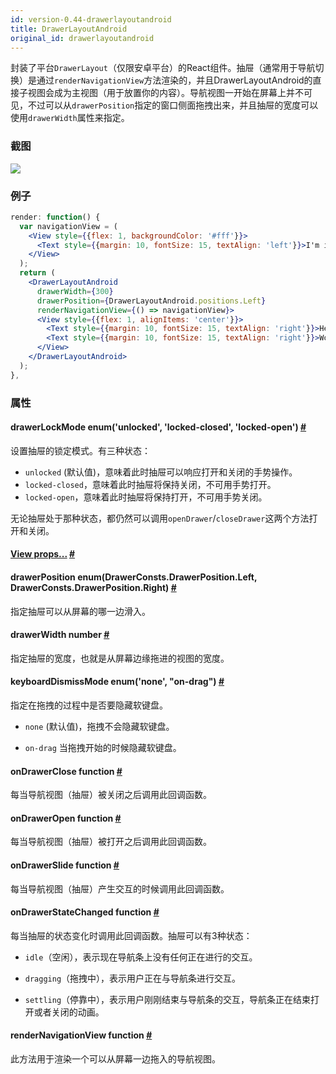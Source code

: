 ```yaml
---
id: version-0.44-drawerlayoutandroid
title: DrawerLayoutAndroid
original_id: drawerlayoutandroid
---
```


封装了平台`DrawerLayout`（仅限安卓平台）的React组件。抽屉（通常用于导航切换）是通过`renderNavigationView`方法渲染的，并且DrawerLayoutAndroid的直接子视图会成为主视图（用于放置你的内容）。导航视图一开始在屏幕上并不可见，不过可以从`drawerPosition`指定的窗口侧面拖拽出来，并且抽屉的宽度可以使用`drawerWidth`属性来指定。

### 截图
![](/img/components/drawerlayoutandroid.png)

### 例子

```jsx
render: function() {
  var navigationView = (
    <View style={{flex: 1, backgroundColor: '#fff'}}>
      <Text style={{margin: 10, fontSize: 15, textAlign: 'left'}}>I'm in the Drawer!</Text>
    </View>
  );
  return (
    <DrawerLayoutAndroid
      drawerWidth={300}
      drawerPosition={DrawerLayoutAndroid.positions.Left}
      renderNavigationView={() => navigationView}>
      <View style={{flex: 1, alignItems: 'center'}}>
        <Text style={{margin: 10, fontSize: 15, textAlign: 'right'}}>Hello</Text>
        <Text style={{margin: 10, fontSize: 15, textAlign: 'right'}}>World!</Text>
      </View>
    </DrawerLayoutAndroid>
  );
},
```

### 属性

<div class="props">
	<div class="prop">
	    <h4 class="propTitle"><a class="anchor" name="drawerlockmode"></a>drawerLockMode <span
	        class="propType">enum('unlocked', 'locked-closed', 'locked-open')</span> 
	        <a class="hash-link" href="#drawerlockmode">#</a>
	    </h4>
	    <div>
	        <p>设置抽屉的锁定模式。有三种状态：
			<ul>
	        <li><code>unlocked</code> (默认值)，意味着此时抽屉可以响应打开和关闭的手势操作。
	        <li><code>locked-closed</code>，意味着此时抽屉将保持关闭，不可用手势打开。
	        <li><code>locked-open</code>，意味着此时抽屉将保持打开，不可用手势关闭。
	        </ul>
	        无论抽屉处于那种状态，都仍然可以调用<code>openDrawer</code>/<code>closeDrawer</code>这两个方法打开和关闭。
	        </p>
	    </div>
	</div>
    <div class="prop">
        <h4 class="propTitle"><a class="anchor" name="view"></a><a href="view.html#props">View props...</a> <a class="hash-link" href="#view">#</a></h4>
    </div>
    <div class="prop">
        <h4 class="propTitle"><a class="anchor" name="drawerposition"></a>drawerPosition <span class="propType">enum(DrawerConsts.DrawerPosition.Left, DrawerConsts.DrawerPosition.Right)</span> <a class="hash-link" href="#drawerposition">#</a></h4>
        <div>
            <p>指定抽屉可以从屏幕的哪一边滑入。</p>
        </div>
    </div>
    <div class="prop">
        <h4 class="propTitle"><a class="anchor" name="drawerwidth"></a>drawerWidth <span class="propType">number</span> <a class="hash-link" href="#drawerwidth">#</a></h4>
        <div>
            <p>指定抽屉的宽度，也就是从屏幕边缘拖进的视图的宽度。</p>
        </div>
    </div>
    <div class="prop">
        <h4 class="propTitle"><a class="anchor" name="keyboarddismissmode"></a>keyboardDismissMode <span class="propType">enum('none', "on-drag")</span> <a class="hash-link" href="#keyboarddismissmode">#</a></h4>
        <div>
            <p>指定在拖拽的过程中是否要隐藏软键盘。</p>
            <ul>
            <li><p><code>none</code> (默认值)，拖拽不会隐藏软键盘。</p></li>
            <li><p><code>on-drag</code> 当拖拽开始的时候隐藏软键盘。</p></li>
            </ul>
        </div>
    </div>
    <div class="prop">
        <h4 class="propTitle"><a class="anchor" name="ondrawerclose"></a>onDrawerClose <span class="propType">function</span> <a class="hash-link" href="#ondrawerclose">#</a></h4>
        <div>
            <p>每当导航视图（抽屉）被关闭之后调用此回调函数。</p>
        </div>
    </div>
    <div class="prop">
        <h4 class="propTitle"><a class="anchor" name="ondraweropen"></a>onDrawerOpen <span class="propType">function</span> <a class="hash-link" href="#ondraweropen">#</a></h4>
        <div>
            <p>每当导航视图（抽屉）被打开之后调用此回调函数。</p>
        </div>
    </div>
    <div class="prop">
        <h4 class="propTitle"><a class="anchor" name="ondrawerslide"></a>onDrawerSlide <span class="propType">function</span> <a class="hash-link" href="#ondrawerslide">#</a></h4>
        <div>
            <p>每当导航视图（抽屉）产生交互的时候调用此回调函数。</p>
        </div>
    </div>
    <div class="prop">
        <h4 class="propTitle"><a class="anchor" name="ondrawerstatechanged"></a>onDrawerStateChanged <span class="propType">function</span> <a class="hash-link" href="#ondrawerstatechanged">#</a></h4>
        <div>
            <p>每当抽屉的状态变化时调用此回调函数。抽屉可以有3种状态：</p>
            <ul>
            <li><p><code>idle</code>（空闲），表示现在导航条上没有任何正在进行的交互。</p></li>
            <li><p><code>dragging</code>（拖拽中），表示用户正在与导航条进行交互。</p></li>
            <li><p><code>settling</code>（停靠中），表示用户刚刚结束与导航条的交互，导航条正在结束打开或者关闭的动画。</p></li>
            </ul>
        </div>
    </div>
    <div class="prop">
        <h4 class="propTitle"><a class="anchor" name="rendernavigationview"></a>renderNavigationView <span class="propType">function</span> <a class="hash-link" href="#rendernavigationview">#</a></h4>
        <div>
            <p>此方法用于渲染一个可以从屏幕一边拖入的导航视图。</p>
        </div>
    </div>
</div>
